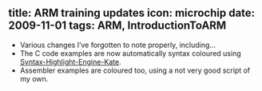 title: ARM training updates
icon: microchip
date: 2009-11-01
tags: ARM, IntroductionToARM
----

* Various changes I’ve forgotten to note properly, including...
* The C code examples are now automatically syntax coloured using [Syntax-Highlight-Engine-Kate](http://search.cpan.org/~szabgab/Syntax-Highlight-Engine-Kate-0.06/).
* Assembler examples are coloured too, using a not very good script of my own.
